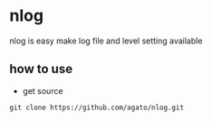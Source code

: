 # nlog

nlog is easy make log file and  level setting available

## how to use

* get source

```
git clone https://github.com/agato/nlog.git
```


